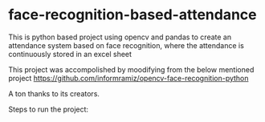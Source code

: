 # face-recognition-based-attendance
This is python based project using opencv and pandas to create an attendance system based on face recognition, where the attendance is continuously stored in an excel sheet

This project was accompolished by moodifying from the below mentioned project
https://github.com/informramiz/opencv-face-recognition-python


A ton thanks to its creators.


Steps to run the project:


